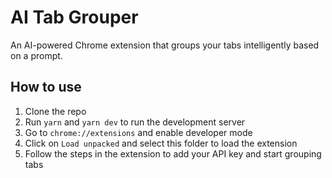 # AI Tab Grouper

An AI-powered Chrome extension that groups your tabs intelligently based on a prompt.

## How to use

1. Clone the repo
2. Run `yarn` and `yarn dev` to run the development server
3. Go to `chrome://extensions` and enable developer mode
4. Click on `Load unpacked` and select this folder to load the extension
5. Follow the steps in the extension to add your API key and start grouping tabs



